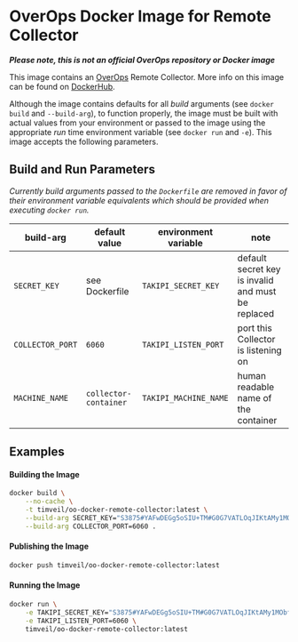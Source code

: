 # OverOps Docker Image for Remote Collector

__*Please note, this is not an official OverOps repository or Docker image*__

This image contains an [OverOps](http://www.overops.com) Remote Collector.  More info on this image can be found on [DockerHub](https://hub.docker.com/r/timveil/oo-docker-remote-collector/).

Although the image contains defaults for all *build* arguments (see `docker build` and `--build-arg`), to function properly, the image must be built with actual values from your environment or passed to the image using the appropriate *run* time environment variable (see `docker run` and `-e`).  This image accepts the following parameters.

## Build and Run Parameters

*Currently build arguments passed to the `Dockerfile` are removed in favor of their environment variable equivalents which should be provided when executing `docker run`.*

| build-arg | default value | environment variable | note |
| --- | --- | --- | --- |
| `SECRET_KEY` | see Dockerfile | `TAKIPI_SECRET_KEY` | default secret key is invalid and must be replaced |
| `COLLECTOR_PORT` | `6060` | `TAKIPI_LISTEN_PORT` | port this Collector is listening on |
| `MACHINE_NAME` | `collector-container` | `TAKIPI_MACHINE_NAME` | human readable name of the container |


## Examples

#### Building the Image

```bash
docker build \
    --no-cache \
    -t timveil/oo-docker-remote-collector:latest \
    --build-arg SECRET_KEY="S3875#YAFwDEGg5oSIU+TM#G0G7VATLOqJIKtAMy1MObfFINaQmVT5hGYLQ+cpPuq4=#87a1" \
    --build-arg COLLECTOR_PORT=6060 .
```

#### Publishing the Image

```bash
docker push timveil/oo-docker-remote-collector:latest
```

#### Running the Image

```bash
docker run \
    -e TAKIPI_SECRET_KEY="S3875#YAFwDEGg5oSIU+TM#G0G7VATLOqJIKtAMy1MObfFINaQmVT5hGYLQ+cpPuq4=#87a1" \
    -e TAKIPI_LISTEN_PORT=6060 \
    timveil/oo-docker-remote-collector:latest
```